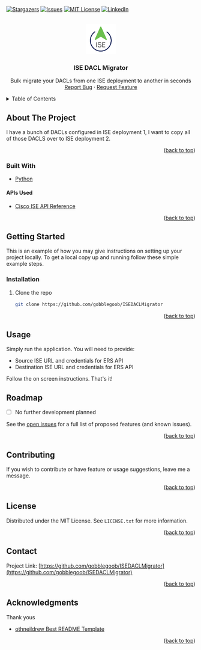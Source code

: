 <div id="top"></div>
<!--
*** Thanks for checking out the Best-README-Template. If you have a suggestion
*** that would make this better, please fork the repo and create a pull request
*** or simply open an issue with the tag "enhancement".
*** Don't forget to give the project a star!
*** Thanks again! Now go create something AMAZING! :D
-->



<!-- PROJECT SHIELDS -->
<!--
*** I'm using markdown "reference style" links for readability.
*** Reference links are enclosed in brackets [ ] instead of parentheses ( ).
*** See the bottom of this document for the declaration of the reference variables
*** for contributors-url, forks-url, etc. This is an optional, concise syntax you may use.
*** https://www.markdownguide.org/basic-syntax/#reference-style-links
-->

[![Stargazers][stars-shield]][stars-url]
[![Issues][issues-shield]][issues-url]
[![MIT License][license-shield]][license-url]
[![LinkedIn][linkedin-shield]][linkedin-url]



<!-- PROJECT LOGO -->
<br />
<div align="center">
  <a href="https://github.com/gobblegoob/ISEDACLMigrator">
    <img src="images/iselogo.png" alt="Logo" height="80">
  </a>

  <h3 align="center">ISE DACL Migrator</h3>

  <p align="center">
    Bulk migrate your DACLs from one ISE deployment to another in seconds
    <br />
    <a href="https://github.com/gobblegoob/ISEDACLMigrator/issues">Report Bug</a>
    ·
    <a href="https://github.com/gobblegoob/ISEDACLMigrator/issues">Request Feature</a>
  </p>
</div>



<!-- TABLE OF CONTENTS -->
<details>
  <summary>Table of Contents</summary>
  <ol>
    <li>
      <a href="#about-the-project">About The Project</a>
      <ul>
        <li><a href="#built-with">Built With</a></li>
      </ul>
    </li>
    <li>
      <a href="#getting-started">Getting Started</a>
      <ul>
        <li><a href="#prerequisites">Prerequisites</a></li>
        <li><a href="#installation">Installation</a></li>
      </ul>
    </li>
    <li><a href="#usage">Usage</a></li>
    <li><a href="#roadmap">Roadmap</a></li>
    <li><a href="#contributing">Contributing</a></li>
    <li><a href="#license">License</a></li>
    <li><a href="#contact">Contact</a></li>
    <li><a href="#acknowledgments">Acknowledgments</a></li>
  </ol>
</details>



<!-- ABOUT THE PROJECT -->
## About The Project

I have a bunch of DACLs configured in ISE deployment 1, I want to copy all of those DACLS over to ISE deployment 2.  

<p align="right">(<a href="#top">back to top</a>)</p>



### Built With

* [Python](https://python.org/)

#### APIs Used
* [Cisco ISE API Reference](https://developer.cisco.com/docs/identity-services-engine/3.0/#!cisco-ise-api-documentation)

<p align="right">(<a href="#top">back to top</a>)</p>



<!-- GETTING STARTED -->
## Getting Started

This is an example of how you may give instructions on setting up your project locally.
To get a local copy up and running follow these simple example steps.
<!--
### Prerequisites

This is an example of how to list things you need to use the software and how to install them.
* npm
  ```sh
  npm install npm@latest -g
  ```
-->

### Installation

1. Clone the repo
   ```sh
   git clone https://github.com/gobblegoob/ISEDACLMigrator
   ```

<p align="right">(<a href="#top">back to top</a>)</p>


<!-- USAGE EXAMPLES -->
## Usage

Simply run the application.  You will need to provide: 
 - Source ISE URL and credentials for ERS API
 - Destination ISE URL and credentials for ERS API

Follow the on screen instructions. That's it!



<!-- ROADMAP -->
## Roadmap

- [ ] No further development planned


See the [open issues](https://github.com/gobblegoob/ISEDACLMigrator/issues) for a full list of proposed features (and known issues).

<p align="right">(<a href="#top">back to top</a>)</p>



<!-- CONTRIBUTING -->
## Contributing

If you wish to contribute or have feature or usage suggestions, leave me a message.

<p align="right">(<a href="#top">back to top</a>)</p>



<!-- LICENSE -->
## License

Distributed under the MIT License. See `LICENSE.txt` for more information.

<p align="right">(<a href="#top">back to top</a>)</p>



<!-- CONTACT -->
## Contact

Project Link: [https://github.com/gobblegoob/ISEDACLMigrator](https://github.com/gobblegoob/ISEDACLMigrator)

<p align="right">(<a href="#top">back to top</a>)</p>



<!-- ACKNOWLEDGMENTS -->
## Acknowledgments


Thank yous

* [othneildrew Best README Template](https://img.shields.io/github/stars/othneildrew/)


<p align="right">(<a href="#top">back to top</a>)</p>



<!-- MARKDOWN LINKS & IMAGES -->
<!-- https://www.markdownguide.org/basic-syntax/#reference-style-links -->
[contributors-shield]: https://img.shields.io/github/contributors/othneildrew/Best-README-Template.svg?style=for-the-badge
[contributors-url]: https://github.com/gobblegoob/ISEDACLMigrator/graphs/contributors
[forks-shield]: https://img.shields.io/github/forks/othneildrew/Best-README-Template.svg?style=for-the-badge
[forks-url]: https://github.com/gobblegoob/ISEDACLMigrator/network/members
[stars-shield]: https://img.shields.io/github/stars/othneildrew/Best-README-Template.svg?style=for-the-badge
[stars-url]: https://github.com/gobblegoob/ISEDACLMigrator/stargazers
[issues-shield]: https://img.shields.io/github/issues/othneildrew/Best-README-Template.svg?style=for-the-badge
[issues-url]: https://github.com/gobblegoob/ISEDACLMigrator/issues
[license-shield]: https://img.shields.io/github/license/othneildrew/Best-README-Template.svg?style=for-the-badge
[license-url]: https://github.com/gobblegoob/ISEDACLMigrator/blob/main/LICENSE
[linkedin-shield]: https://img.shields.io/badge/-LinkedIn-black.svg?style=for-the-badge&logo=linkedin&colorB=555
[linkedin-url]: https://linkedin.com/in/
[product-screenshot]: images/screenshot.png
